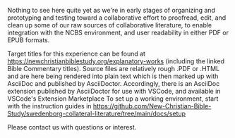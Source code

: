 Nothing to see here quite yet as we're in early stages of organizing and prototyping and testing toward a collaborative effort to proofread, edit, and clean up some of our raw sources of collaborative literature, to enable integration with the NCBS environment, and user readability in either PDF or EPUB formats.

Target titles for this experience can be found at https://newchristianbiblestudy.org/explanatory-works (including the linked Bible Commentary titles).
Source files are relatively rough .PDF or .HTML and are here being rendered into plain text which is then marked up with AsciiDoc and published by AsciiDoctor.
Accordingly, there is an AsciiDoc extension published by AsciiDoctor for use with VSCode, and available in VSCode's Extension Marketplace
To set up a working environment, start with the instruction guides in https://github.com/New-Christian-Bible-Study/swedenborg-collateral-literature/tree/main/docs/setup

Please contact us with questions or interest.
